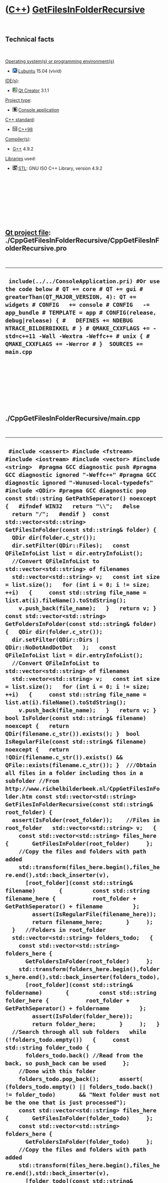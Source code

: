 



 

 

 

 

 

([C++](Cpp.htm)) [GetFilesInFolderRecursive](CppGetFilesInFolderRecursive.htm)
==============================================================================

 

Technical facts
---------------

 

[Operating system(s) or programming environment(s)](CppOs.htm)

-   ![Lubuntu](PicLubuntu.png) [Lubuntu](CppLubuntu.htm) 15.04 (vivid)

[IDE(s)](CppIde.htm):

-   ![Qt Creator](PicQtCreator.png) [Qt Creator](CppQtCreator.htm) 3.1.1

[Project type](CppQtProjectType.htm):

-   ![console](PicConsole.png) [Console
    application](CppConsoleApplication.htm)

[C++ standard](CppStandard.htm):

-   ![C++98](PicCpp98.png) [C++98](Cpp98.htm)

[Compiler(s)](CppCompiler.htm):

-   [G++](CppGpp.htm) 4.9.2

[Libraries](CppLibrary.htm) used:

-   ![STL](PicStl.png) [STL](CppStl.htm): GNU ISO C++ Library, version
    4.9.2

 

 

 

 

 

[Qt project file](CppQtProjectFile.htm): ./CppGetFilesInFolderRecursive/CppGetFilesInFolderRecursive.pro
--------------------------------------------------------------------------------------------------------

 

  -------------------------------------------------------------------------------------------------------------------------------------------------------------------------------------------------------------------------------------------------------------------------------------------------------------------------------------------------------------------------------------------------------------------
  ` include(../../ConsoleApplication.pri) #Or use the code below # QT += core # QT += gui # greaterThan(QT_MAJOR_VERSION, 4): QT += widgets # CONFIG   += console # CONFIG   -= app_bundle # TEMPLATE = app # CONFIG(release, debug|release) { #   DEFINES += NDEBUG NTRACE_BILDERBIKKEL # } # QMAKE_CXXFLAGS += -std=c++11 -Wall -Wextra -Weffc++ # unix { #   QMAKE_CXXFLAGS += -Werror # }  SOURCES += main.cpp`
  -------------------------------------------------------------------------------------------------------------------------------------------------------------------------------------------------------------------------------------------------------------------------------------------------------------------------------------------------------------------------------------------------------------------

 

 

 

 

 

./CppGetFilesInFolderRecursive/main.cpp
---------------------------------------

 

  ----------------------------------------------------------------------------------------------------------------------------------------------------------------------------------------------------------------------------------------------------------------------------------------------------------------------------------------------------------------------------------------------------------------------------------------------------------------------------------------------------------------------------------------------------------------------------------------------------------------------------------------------------------------------------------------------------------------------------------------------------------------------------------------------------------------------------------------------------------------------------------------------------------------------------------------------------------------------------------------------------------------------------------------------------------------------------------------------------------------------------------------------------------------------------------------------------------------------------------------------------------------------------------------------------------------------------------------------------------------------------------------------------------------------------------------------------------------------------------------------------------------------------------------------------------------------------------------------------------------------------------------------------------------------------------------------------------------------------------------------------------------------------------------------------------------------------------------------------------------------------------------------------------------------------------------------------------------------------------------------------------------------------------------------------------------------------------------------------------------------------------------------------------------------------------------------------------------------------------------------------------------------------------------------------------------------------------------------------------------------------------------------------------------------------------------------------------------------------------------------------------------------------------------------------------------------------------------------------------------------------------------------------------------------------------------------------------------------------------------------------------------------------------------------------------------------------------------------------------------------------------------------------------------------------------------------------------------------------------------------------------------------------------------------------------------------------------------------------------------------------------------------------------------------------------------------------------------------------------------------------------------------------------------------------------------------------------------------------------------------------------------------------------------------------------------------------------------------------------------------------------------------------------------------------------------------------------------------------------------------------------------------------------------------------------------------------------------------------------------------------------------------------------------------------------------------------------------------------------------------------------------------------------------------------------------------------------------------------------------------------------------------------------------------------------------------------------------------------------------------------------------------------------------------------------------------------------------------------------------------------------------------------------------------------------------------------------------------------------------------------------------------------------------------------------------------------------------------------------------------------------------------------------------------------------------------------------------------------------------------------------------------------------------------------------------------------------------------------------------------------------------------------------------------------------------------------------------------------------------------------------------------------------------------------------------------------------------------------------------------------------------------------------------------------------------------------------------------------------------------------------------------------------------------------------------------------------------------------------------------------------------------------------------------------------------------------------------------------------------------------------------------------------------------------------------------------------------------------------------------------------------------------------------------------------------------------------------------------------------------------------------------------------------------------------------------------------------------------------------------------------------------------------------------------------------------------------------------------------------------------------------------------------------------------------------------------------------------------------------------------------------------------------------------------------------------------------------------------------------------------------------------------------------------------------------------------------------------------------------------------------------------------------------------------------------------------------------------------------------------------------------------------------------------------------------------------------------------------------------------------------------------------------------------------------------------------------------------------------------------------------------------------------------------------------------------------------------------------------------------------------------------------------------------------------------------------------------------------------------------------------------------------------------------------------------------------------------------------------------------------------------------------------------------------------------------------------------------------------------------------------------------------------------------------------------------------------------------------------------------------------------------------------------------------------------------------------------------------------------------------------------------------------------------------------------------------------------------------------------------------------------------
  ` #include <cassert> #include <fstream> #include <iostream> #include <vector> #include <string>  #pragma GCC diagnostic push #pragma GCC diagnostic ignored "-Weffc++" #pragma GCC diagnostic ignored "-Wunused-local-typedefs" #include <QDir> #pragma GCC diagnostic pop  const std::string GetPathSeperator() noexcept {   #ifndef WIN32   return "\\";   #else   return "/";   #endif }  const std::vector<std::string> GetFilesInFolder(const std::string& folder) {   QDir dir(folder.c_str());   dir.setFilter(QDir::Files);   const QFileInfoList list = dir.entryInfoList();    //Convert QFileInfoList to std::vector<std::string> of filenames   std::vector<std::string> v;   const int size = list.size();   for (int i = 0; i != size; ++i)   {     const std::string file_name = list.at(i).fileName().toStdString();     v.push_back(file_name);   }   return v; }  const std::vector<std::string> GetFoldersInFolder(const std::string& folder) {   QDir dir(folder.c_str());   dir.setFilter(QDir::Dirs | QDir::NoDotAndDotDot   );   const QFileInfoList list = dir.entryInfoList();    //Convert QFileInfoList to std::vector<std::string> of filenames   std::vector<std::string> v;   const int size = list.size();   for (int i = 0; i != size; ++i)   {     const std::string file_name = list.at(i).fileName().toStdString();     v.push_back(file_name);   }   return v; }  bool IsFolder(const std::string& filename) noexcept {   return QDir(filename.c_str()).exists(); }  bool IsRegularFile(const std::string& filename) noexcept {   return !QDir(filename.c_str()).exists() && QFile::exists(filename.c_str()); }  ///Obtain all files in a folder including thos in a subfolder //From http://www.richelbilderbeek.nl/CppGetFilesInFolder.htm const std::vector<std::string> GetFilesInFolderRecursive(const std::string& root_folder) {   assert(IsFolder(root_folder));    //Files in root_folder   std::vector<std::string> v;   {     const std::vector<std::string> files_here {       GetFilesInFolder(root_folder)     };     //Copy the files and folders with path added     std::transform(files_here.begin(),files_here.end(),std::back_inserter(v),       [root_folder](const std::string& filename)       {         const std::string filename_here {           root_folder + GetPathSeperator() + filename         };         assert(IsRegularFile(filename_here));         return filename_here;       }     );   }   //Folders in root_folder   std::vector<std::string> folders_todo;   {     const std::vector<std::string> folders_here {       GetFoldersInFolder(root_folder)     };     std::transform(folders_here.begin(),folders_here.end(),std::back_inserter(folders_todo),       [root_folder](const std::string& foldername)       {         const std::string folder_here {           root_folder + GetPathSeperator() + foldername         };         assert(IsFolder(folder_here));         return folder_here;       }     );   }    //Search through all sub folders   while (!folders_todo.empty())   {     const std::string folder_todo {       folders_todo.back() //Read from the back, so push_back can be used     };     //Done with this folder     folders_todo.pop_back();      assert( (folders_todo.empty() || folders_todo.back() != folder_todo)       && "Next folder must not be the one that is just processed");      const std::vector<std::string> files_here {       GetFilesInFolder(folder_todo)     };      const std::vector<std::string> folders_here {       GetFoldersInFolder(folder_todo)     };      //Copy the files and folders with path added     std::transform(files_here.begin(),files_here.end(),std::back_inserter(v),       [folder_todo](const std::string& filename)       {         const std::string file_here {           folder_todo + GetPathSeperator() + filename         };         assert(IsRegularFile(file_here));         return file_here;       }     );     std::transform(folders_here.begin(),folders_here.end(),std::back_inserter(folders_todo),       [folder_todo](const std::string& foldername)       {         assert(!foldername.empty());         const std::string subfolder_name {           folder_todo + GetPathSeperator() + foldername         };         assert(subfolder_name != folder_todo);         return subfolder_name;       }     );   }   return v; }  int main() {   //Use the following structure:   // - local.txt   // - my_folder/in_folder.txt   // - my_folder/my_subfolder/in_subfolder.txt   const std::string local_filename { "local.txt" };   const std::string folder_name { "my_folder" };   const std::string in_folder_filename { "in_folder.txt" };   const std::string subfolder_name { "my_subfolder" };   const std::string in_subfolder_filename { "in_subfolder.txt" };   //File and folder creation   {     if (!IsRegularFile(local_filename))     {       const std::string filename { local_filename };       std::ofstream f(filename.c_str());     }     assert(IsRegularFile(local_filename));     if (!IsFolder(folder_name))     {       const std::string cmd = "mkdir " + folder_name;       const int error = std::system(cmd.c_str());       assert(!error || "Folder might already exist");     }     assert(IsFolder(folder_name));     if (!IsRegularFile(folder_name + GetPathSeperator() + in_folder_filename))     {       const std::string filename {           folder_name + GetPathSeperator()         + in_folder_filename       };       std::ofstream f(filename.c_str());     }     assert(IsRegularFile(folder_name + GetPathSeperator() + in_folder_filename));      if (!IsFolder(folder_name + GetPathSeperator() + subfolder_name))     {       const std::string cmd = "mkdir " + folder_name + GetPathSeperator() + subfolder_name;       const int error = std::system(cmd.c_str());       assert(!error || "Folder might already exist");     }     assert(IsFolder(folder_name + GetPathSeperator() + subfolder_name));     assert(GetFoldersInFolder(folder_name).size() == 1);       if(!       IsRegularFile(folder_name         + GetPathSeperator() + subfolder_name         + GetPathSeperator() + in_subfolder_filename         )       )     {       const std::string filename {           folder_name + GetPathSeperator()         + subfolder_name + GetPathSeperator()         + in_subfolder_filename       };       std::ofstream f(filename.c_str());     }     assert(GetFilesInFolder(folder_name).size() == 1);     assert(       IsRegularFile(           folder_name + GetPathSeperator()         + subfolder_name + GetPathSeperator()         + in_subfolder_filename       )     );   }    //Reading of the files and folders created   const std::vector<std::string> v {     GetFilesInFolderRecursive(folder_name)   };   std::cout << "Files found: " << std::endl;   std::copy(v.begin(),v.end(),std::ostream_iterator<std::string>(std::cout,"\n"));   assert(v.size() == 2);   assert(     std::count(       v.begin(),v.end(),         folder_name + GetPathSeperator()       + in_folder_filename     )     == 1   );   assert(     std::count(       v.begin(),v.end(),         folder_name + GetPathSeperator()       + subfolder_name + GetPathSeperator()       + in_subfolder_filename     )     == 1   ); }  /* Screen output  Files found: my_folder\in_folder.txt my_folder\my_subfolder\in_subfolder.txt Press <RETURN> to close this window...  */`
  ----------------------------------------------------------------------------------------------------------------------------------------------------------------------------------------------------------------------------------------------------------------------------------------------------------------------------------------------------------------------------------------------------------------------------------------------------------------------------------------------------------------------------------------------------------------------------------------------------------------------------------------------------------------------------------------------------------------------------------------------------------------------------------------------------------------------------------------------------------------------------------------------------------------------------------------------------------------------------------------------------------------------------------------------------------------------------------------------------------------------------------------------------------------------------------------------------------------------------------------------------------------------------------------------------------------------------------------------------------------------------------------------------------------------------------------------------------------------------------------------------------------------------------------------------------------------------------------------------------------------------------------------------------------------------------------------------------------------------------------------------------------------------------------------------------------------------------------------------------------------------------------------------------------------------------------------------------------------------------------------------------------------------------------------------------------------------------------------------------------------------------------------------------------------------------------------------------------------------------------------------------------------------------------------------------------------------------------------------------------------------------------------------------------------------------------------------------------------------------------------------------------------------------------------------------------------------------------------------------------------------------------------------------------------------------------------------------------------------------------------------------------------------------------------------------------------------------------------------------------------------------------------------------------------------------------------------------------------------------------------------------------------------------------------------------------------------------------------------------------------------------------------------------------------------------------------------------------------------------------------------------------------------------------------------------------------------------------------------------------------------------------------------------------------------------------------------------------------------------------------------------------------------------------------------------------------------------------------------------------------------------------------------------------------------------------------------------------------------------------------------------------------------------------------------------------------------------------------------------------------------------------------------------------------------------------------------------------------------------------------------------------------------------------------------------------------------------------------------------------------------------------------------------------------------------------------------------------------------------------------------------------------------------------------------------------------------------------------------------------------------------------------------------------------------------------------------------------------------------------------------------------------------------------------------------------------------------------------------------------------------------------------------------------------------------------------------------------------------------------------------------------------------------------------------------------------------------------------------------------------------------------------------------------------------------------------------------------------------------------------------------------------------------------------------------------------------------------------------------------------------------------------------------------------------------------------------------------------------------------------------------------------------------------------------------------------------------------------------------------------------------------------------------------------------------------------------------------------------------------------------------------------------------------------------------------------------------------------------------------------------------------------------------------------------------------------------------------------------------------------------------------------------------------------------------------------------------------------------------------------------------------------------------------------------------------------------------------------------------------------------------------------------------------------------------------------------------------------------------------------------------------------------------------------------------------------------------------------------------------------------------------------------------------------------------------------------------------------------------------------------------------------------------------------------------------------------------------------------------------------------------------------------------------------------------------------------------------------------------------------------------------------------------------------------------------------------------------------------------------------------------------------------------------------------------------------------------------------------------------------------------------------------------------------------------------------------------------------------------------------------------------------------------------------------------------------------------------------------------------------------------------------------------------------------------------------------------------------------------------------------------------------------------------------------------------------------------------------------------------------------------------------------------------------------------------------------------------------------------------------------------------------

 

 

 

 

 





 

[![Valid XHTML 1.0 Strict](valid-xhtml10.png){width="88"
height="31"}](http://validator.w3.org/check?uri=referer)

This page has been created by the [tool](Tools.htm)
[CodeToHtml](ToolCodeToHtml.htm)
